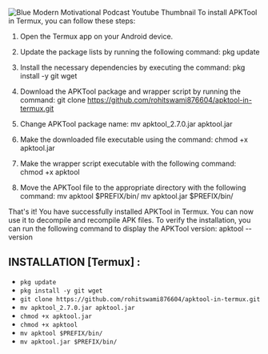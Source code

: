 ![Blue Modern Motivational Podcast Youtube Thumbnail](https://github.com/rohitswami876604/apktool-in-termux/assets/120408793/d675d133-86e1-4539-969a-33579bfef18d)
To install APKTool in Termux, you can follow these steps:

1. Open the Termux app on your Android device.
2. Update the package lists by running the following command:
pkg update

3. Install the necessary dependencies by executing the command:
pkg install -y git wget

4. Download the APKTool package and wrapper script by running the command:
git clone https://github.com/rohitswami876604/apktool-in-termux.git

5. Change APKTool package name:
mv apktool_2.7.0.jar apktool.jar

5. Make the downloaded file executable using the command:
chmod +x apktool.jar

6. Make the wrapper script executable with the following command:
chmod +x apktool

6. Move the APKTool file to the appropriate directory with the following command:
mv apktool $PREFIX/bin/
mv apktool.jar $PREFIX/bin/

That's it! You have successfully installed APKTool in Termux. You can now use it to decompile and recompile APK files. To verify the installation, you can run the following command to display the APKTool version:
apktool --version
## INSTALLATION [Termux] :
* `pkg update`
* `pkg install -y git wget`
* `git clone https://github.com/rohitswami876604/apktool-in-termux.git`
* `mv apktool_2.7.0.jar apktool.jar`
* `chmod +x apktool.jar`
* `chmod +x apktool`
* `mv apktool $PREFIX/bin/`
* `mv apktool.jar $PREFIX/bin/`
